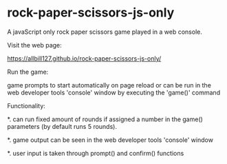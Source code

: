 # rock-paper-scissors-js-only
A javaScript only rock paper scissors game played in a web console.

Visit the web page:

  https://allbill127.github.io/rock-paper-scissors-js-only/

Run the game:

  game prompts to start automatically on page reload or can be
  run in the web developer tools 'console' window by executing the 'game()' command

Functionality:

  *. can run fixed amount of rounds if assigned a number in the game() parameters (by default runs 5 rounds).

  *. game output can be seen in the web developer tools 'console' window
  
  *. user input is taken through prompt() and confirm() functions 
